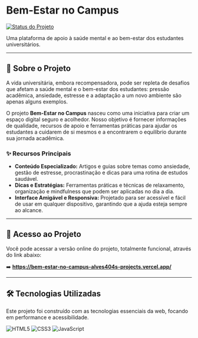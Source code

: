 # Bem-Estar no Campus

[![Status do Projeto](https://img.shields.io/badge/status-ativo-brightgreen.svg)](https://bem-estar-no-campus-alves404s-projects.vercel.app/) 

Uma plataforma de apoio à saúde mental e ao bem-estar dos estudantes universitários.

---

## 📖 Sobre o Projeto

A vida universitária, embora recompensadora, pode ser repleta de desafios que afetam a saúde mental e o bem-estar dos estudantes: pressão acadêmica, ansiedade, estresse e a adaptação a um novo ambiente são apenas alguns exemplos.

O projeto **Bem-Estar no Campus** nasceu como uma iniciativa para criar um espaço digital seguro e acolhedor. Nosso objetivo é fornecer informações de qualidade, recursos de apoio e ferramentas práticas para ajudar os estudantes a cuidarem de si mesmos e a encontrarem o equilíbrio durante sua jornada acadêmica.

### ✨ Recursos Principais

* **Conteúdo Especializado:** Artigos e guias sobre temas como ansiedade, gestão de estresse, procrastinação e dicas para uma rotina de estudos saudável.
* **Dicas e Estratégias:** Ferramentas práticas e técnicas de relaxamento, organização e mindfulness que podem ser aplicadas no dia a dia.
* **Interface Amigável e Responsiva:** Projetado para ser acessível e fácil de usar em qualquer dispositivo, garantindo que a ajuda esteja sempre ao alcance.

---

## 🚀 Acesso ao Projeto

Você pode acessar a versão online do projeto, totalmente funcional, através do link abaixo:

➡️ **https://bem-estar-no-campus-alves404s-projects.vercel.app/**

---

## 🛠️ Tecnologias Utilizadas

Este projeto foi construído com as tecnologias essenciais da web, focando em performance e acessibilidade.

![HTML5](https://img.shields.io/badge/HTML5-E34F26?style=for-the-badge&logo=html5&logoColor=white)
![CSS3](https://img.shields.io/badge/CSS3-1572B6?style=for-the-badge&logo=css3&logoColor=white)
![JavaScript](https://img.shields.io/badge/JavaScript-F7DF1E?style=for-the-badge&logo=javascript&logoColor=black)
